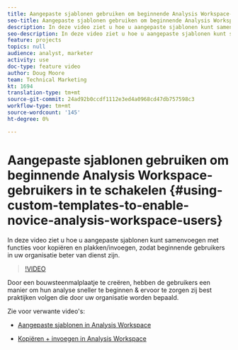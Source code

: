 ```yaml
---
title: Aangepaste sjablonen gebruiken om beginnende Analysis Workspace-gebruikers in te schakelen
seo-title: Aangepaste sjablonen gebruiken om beginnende Analysis Workspace-gebruikers in te schakelen
description: In deze video ziet u hoe u aangepaste sjablonen kunt samenvoegen met functies voor kopiëren en plakken/invoegen, zodat beginnende gebruikers in uw organisatie beter van dienst zijn.
seo-description: In deze video ziet u hoe u aangepaste sjablonen kunt samenvoegen met functies voor kopiëren en plakken/invoegen, zodat beginnende gebruikers in uw organisatie beter van dienst zijn.
feature: projects
topics: null
audience: analyst, marketer
activity: use
doc-type: feature video
author: Doug Moore
team: Technical Marketing
kt: 1694
translation-type: tm+mt
source-git-commit: 24ad92b0ccdf1112e3ed4a0968cd47db757598c3
workflow-type: tm+mt
source-wordcount: '145'
ht-degree: 0%

---
```



# Aangepaste sjablonen gebruiken om beginnende Analysis Workspace-gebruikers in te schakelen {#using-custom-templates-to-enable-novice-analysis-workspace-users}

In deze video ziet u hoe u aangepaste sjablonen kunt samenvoegen met functies voor kopiëren en plakken/invoegen, zodat beginnende gebruikers in uw organisatie beter van dienst zijn.

>[!VIDEO](https://video.tv.adobe.com/v/23234/?quality=12)

Door een bouwsteenmalplaatje te creëren, hebben de gebruikers een manier om hun analyse sneller te beginnen &amp; ervoor te zorgen zij best praktijken volgen die door uw organisatie worden bepaald.

Zie voor verwante video&#39;s:

* [Aangepaste sjablonen in Analysis Workspace](https://helpx.adobe.com/analytics/kt/using/create-manage-custom-templates-analysis-workspace-feature-video-use.html)

* [Kopiëren + invoegen in Analysis Workspace](https://helpx.adobe.com/analytics/kt/using/copy-insert-analysis-workspace-feature-video-use.html)